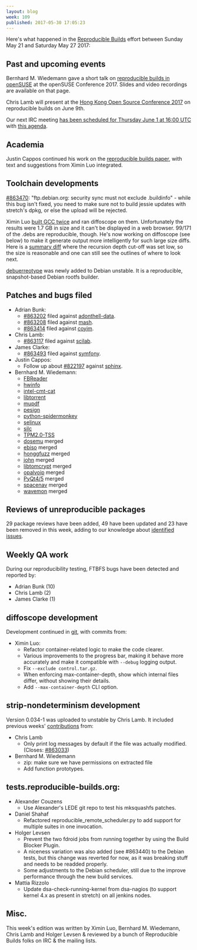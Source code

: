 ```yaml
---
layout: blog
week: 109
published: 2017-05-30 17:05:23
---
```


Here's what happened in the [Reproducible
Builds](https://reproducible-builds.org) effort between Sunday May 21 and
Saturday May 27 2017:


Past and upcoming events
------------------------

Bernhard M. Wiedemann gave a short talk on [reproducible builds in
openSUSE](https://events.opensuse.org/conference/oSC17/program/proposal/1236)
at the openSUSE Conference 2017. Slides and video recordings are available on
that page.

Chris Lamb will present at the [Hong Kong Open Source Conference 2017](http://hkoscon.org/2017/) on reproducible builds on June 9th.

Our next IRC meeting [has been scheduled for Thursday June 1 at 16:00 UTC](http://lists.reproducible-builds.org/pipermail/rb-general/2017-May/000492.html) with [this agenda](https://pad.riseup.net/p/reproducible-irc-meeting-9).

Academia
--------

Justin Cappos continued his work on the [reproducible builds
paper](https://github.com/JustinCappos/reproduciblebuildpaper), with
text and suggestions from Ximin Luo integrated.


Toolchain developments
----------------------

[#863470](https://bugs.debian.org/863470): "ftp.debian.org: security sync must not exclude .buildinfo" -
while this bug isn't fixed, you need to make sure not to build jessie updates
with stretch's dpkg, or else the upload will be rejected.

Ximin Luo [built GCC
twice](https://people.debian.org/~infinity0/repro/gcc-6-repro/) and ran
diffoscope on them. Unfortunately the results were 1.7 GB in size and it can't
be displayed in a web browser. 99/171 of the .debs are reproducible, though.
He's now working on diffoscope (see below) to make it generate output more
intelligently for such large size diffs. Here is a [summary
diff](https://people.debian.org/~infinity0/repro/gcc-6-repro/diff.html) where
the recursion depth cut-off was set low, so the size is reasonable and one can
still see the outlines of where to look next.

[debuerreotype](https://github.com/debuerreotype/debuerreotype/) was newly
added to Debian unstable. It is a reproducible, snapshot-based Debian rootfs
builder.


Patches and bugs filed
----------------------

* Adrian Bunk:
  * [#863202](https://bugs.debian.org/863202) filed against [adonthell-data](https://tracker.debian.org/pkg/adonthell-data).
  * [#863208](https://bugs.debian.org/863208) filed against [mash](https://tracker.debian.org/pkg/mash).
  * [#863414](https://bugs.debian.org/863414) filed against [coyim](https://tracker.debian.org/pkg/coyim).
* Chris Lamb:
  * [#863117](https://bugs.debian.org/863117) filed against [scilab](https://tracker.debian.org/pkg/scilab).
* James Clarke:
  * [#863493](https://bugs.debian.org/863493) filed against [symfony](https://tracker.debian.org/pkg/symfony).
* Justin Cappos:
  * Follow up about [#822197](https://bugs.debian.org/822197) against [sphinx](https://tracker.debian.org/pkg/sphinx).
* Bernhard M. Wiedemann:
  * [FBReader](https://github.com/geometer/FBReader/pull/295)
  * [hwinfo](https://github.com/openSUSE/hwinfo/pull/51)
  * [intel-cmt-cat](https://github.com/01org/intel-cmt-cat/pull/47)
  * [libtorrent](https://github.com/arvidn/libtorrent/pull/2040)
  * [mupdf](https://bugs.ghostscript.com/show_bug.cgi?id=697958)
  * [pesign](https://github.com/rhinstaller/pesign/pull/30)
  * [python-spidermonkey](https://github.com/davisp/python-spidermonkey/pull/6)
  * [selinux](https://github.com/SELinuxProject/selinux/pull/58)
  * [silc](https://github.com/silc/silc/pull/7)
  * [TPM2.0-TSS](https://github.com/01org/TPM2.0-TSS/pull/419)
  * [dosemu](https://github.com/stsp/dosemu2/pull/386) merged
  * [ebiso](https://github.com/gozora/ebiso/pull/10) merged
  * [honggfuzz](https://github.com/google/honggfuzz/pull/144) merged
  * [john](https://github.com/magnumripper/JohnTheRipper/pull/2560) merged
  * [libtomcrypt](https://github.com/libtom/libtomcrypt/pull/222) merged
  * [opalvoip](https://sourceforge.net/p/opalvoip/patches/333/) merged
  * [PyQt4/5](https://www.riverbankcomputing.com/pipermail/pyqt/2017-May/039214.html) merged
  * [spacenav](https://sourceforge.net/p/spacenav/patches/6/) merged
  * [wavemon](https://github.com/uoaerg/wavemon/pull/35) merged


Reviews of unreproducible packages
----------------------------------

29 package reviews have been added, 49 have been updated and 23 have been
removed in this week, adding to our knowledge about [identified
issues](https://tests.reproducible-builds.org/debian/index_issues.html).


Weekly QA work
--------------

During our reproducibility testing, FTBFS bugs have been detected and reported by:

 - Adrian Bunk (10)
 - Chris Lamb (2)
 - James Clarke (1)


diffoscope development
----------------------

Development continued in
[git](https://anonscm.debian.org/git/reproducible/diffoscope.git/log/?h=experimental),
with commits from:

- Ximin Luo:
  - Refactor container-related logic to make the code clearer.
  - Various improvements to the progress bar, making it behave more accurately
    and make it compatible with `--debug` logging output.
  - Fix `--exclude control.tar.gz`.
  - When enforcing max-container-depth, show which internal files differ,
    without showing their details.
  - Add `--max-container-depth` CLI option.


strip-nondeterminism development
--------------------------------

Version 0.034-1 was uploaded to unstable by Chris Lamb. It included previous
weeks'
[contributions](https://anonscm.debian.org/git/reproducible/strip-nondeterminism.git/log/?h=debian/0.034-1)
from:

* Chris Lamb
  * Only print log messages by default if the file was actually modified.
    (Closes: [#863033](https://bugs.debian.org/863033))
* Bernhard M. Wiedemann
  * zip: make sure we have permissions on extracted file
  * Add function prototypes.


tests.reproducible-builds.org:
------------------------------

* Alexander Couzens
  * Use Alexander's LEDE git repo to test his mksquashfs patches.
* Daniel Shahaf
  * Refactored reproducible_remote_scheduler.py to add support for multiple suites in one invocation.
* Holger Levsen
  * Prevent the two fdroid jobs from running together by using the Build Blocker Plugin.
  * A niceness variation was also added (see #863440) to the Debian tests, but this change was reverted for now, as
    it was breaking stuff and needs to be readded properly.
  * Some adjustments to the Debian scheduler, still due to the improve performance through the new build services.
* Mattia Rizzolo
  * Update dsa-check-running-kernel from dsa-nagios (to support kernel 4.x as present in stretch) on all jenkins nodes.


Misc.
-----

This week's edition was written by Ximin Luo, Bernhard M. Wiedemann, Chris Lamb
and Holger Levsen & reviewed by a bunch of Reproducible Builds folks on IRC &
the mailing lists.
